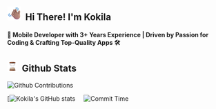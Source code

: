 ## <img src="assets/waving_hand.png" width="32px"> &nbsp;<b>Hi There! I'm Kokila</b>

<h4>📱 Mobile Developer with 3+ Years Experience | Driven by Passion for Coding & Crafting Top-Quality Apps 🛠️</h4>

## <img src="assets/Hourglass Done.webp" width="24px"> &nbsp;Github Stats

![Github Contributions](http://github-profile-summary-cards.vercel.app/api/cards/profile-details?username=CKokila&theme=dark)

[![Kokila's GitHub stats](http://github-profile-summary-cards.vercel.app/api/cards/stats?username=CKokila&theme=dark)&nbsp;&nbsp;
&nbsp;
![Commit Time](http://github-profile-summary-cards.vercel.app/api/cards/productive-time?username=CKokila&theme=dark&utcOffset=7)
